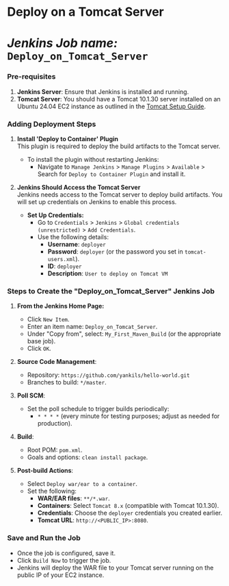 # Deploy on a Tomcat Server
# *Jenkins Job name:* `Deploy_on_Tomcat_Server`

### Pre-requisites

1. **Jenkins Server**: Ensure that Jenkins is installed and running.
2. **Tomcat Server**: You should have a Tomcat 10.1.30 server installed on an Ubuntu 24.04 EC2 instance as outlined in the [Tomcat Setup Guide](#).

### Adding Deployment Steps

1. **Install 'Deploy to Container' Plugin**  
   This plugin is required to deploy the build artifacts to the Tomcat server.

   - To install the plugin without restarting Jenkins:
     - Navigate to `Manage Jenkins` > `Manage Plugins` > `Available` > Search for `Deploy to Container Plugin` and install it.

2. **Jenkins Should Access the Tomcat Server**  
   Jenkins needs access to the Tomcat server to deploy build artifacts. You will set up credentials on Jenkins to enable this process.

   - **Set Up Credentials:**
     - Go to `Credentials` > `Jenkins` > `Global credentials (unrestricted)` > `Add Credentials`.
     - Use the following details:
       - **Username**: `deployer`
       - **Password**: `deployer` (or the password you set in `tomcat-users.xml`).
       - **ID**: `deployer`
       - **Description**: `User to deploy on Tomcat VM`

### Steps to Create the "Deploy_on_Tomcat_Server" Jenkins Job

1. **From the Jenkins Home Page:**
   - Click `New Item`.
   - Enter an item name: `Deploy_on_Tomcat_Server`.
   - Under "Copy from", select: `My_First_Maven_Build` (or the appropriate base job).
   - Click `OK`.

2. **Source Code Management**:
   - Repository: `https://github.com/yankils/hello-world.git`
   - Branches to build: `*/master`.

3. **Poll SCM**:
   - Set the poll schedule to trigger builds periodically:  
     - `* * * *` (every minute for testing purposes; adjust as needed for production).

4. **Build**:
   - Root POM: `pom.xml`.
   - Goals and options: `clean install package`.

5. **Post-build Actions**:
   - Select `Deploy war/ear to a container`.
   - Set the following:
     - **WAR/EAR files**: `**/*.war`.
     - **Containers**: Select `Tomcat 8.x` (compatible with Tomcat 10.1.30).
     - **Credentials**: Choose the `deployer` credentials you created earlier.
     - **Tomcat URL**: `http://<PUBLIC_IP>:8080`.

### Save and Run the Job

- Once the job is configured, save it.
- Click `Build Now` to trigger the job.
- Jenkins will deploy the WAR file to your Tomcat server running on the public IP of your EC2 instance.
